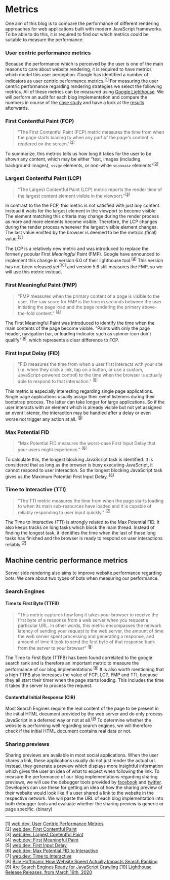 # Metrics

One aim of this blog is to compare the performance of different rendering approaches for web applications built with modern JavaScript frameworks.
To be able to do this, it is required to find out which metrics could be suitable to measure the performance.

### User centric performance metrics

Because the performance which is perceived by the user is one of the main reasons to care about website rendering, it is required to have metrics which model this user perception. 
Google has identified a number of indicators as user centric performance metrics.<sup>[[1]](#ref-1)</sup>
For measuring the user centric performance regarding rendering strategies we select the following metrics.
All of these metrics can be measured using [Google Lighthouse](https://developers.google.com/web/tools/lighthouse). 
We will perform an audit for each blog implementation and compare the numbers in course of the [case study](./case-study) and have a look at the [results](./results) afterwards.

### First Contentful Paint (FCP)

> "The First Contentful Paint (FCP) metric measures the time from when the page starts loading to when any part of the page's content is rendered on the screen."<sup>[[2](#ref-2)]</sup>

To summarize, this metrics tells us how long it takes for the user to be shown any content, which may be either "text, images (including background images), `<svg>` elements, or non-white `<canvas>` elements"<sup>[[2](#ref-2)]</sup>.

### Largest Contentful Paint (LCP)

> "The Largest Contentful Paint (LCP) metric reports the render time of the largest content element visible in the viewport."<sup>[[3](#ref-3)]</sup>

In contrast to the the FCP, this metric is not satisfied with just *any* content.
Instead it waits for the largest element in the viewport to become visible. 
The element matching this criteria may change during the render process as more and more elements become visible.
Therefore, the LCP changes during the render process whenever the largest visible element changes.
The last value emitted by the browser is deemed to be the metrics (final) value.<sup>[[3](#ref-3)]</sup>

The LCP is a relatively new metric and was introduced to replace the formerly popular First *Meaningful* Paint (FMP).
Google have announced to implement this change in version 6.0 of their lighthouse tool.<sup>[[4](#ref-4)]</sup>
This version has not been released yet<sup>[[10](#ref-10)]</sup> and version 5.6 still measures the FMP, so we will use this metric instead.

### First Meaningful Paint (FMP)

> "FMP measures when the primary content of a page is visible to the user. The raw score for FMP is the time in seconds between the user initiating the page load and the page rendering the primary above-the-fold content." <sup>[[4](#ref-4)]</sup>

The First Meaningful Paint was introduced to identify the time when the main contents of the page become visible. 
"Paints with only the page header, navigation bar, or loading indicator such as spinner icon don't qualify"<sup>[[9](#ref-9)]</sup>, which represents a clear difference to FCP. 

### First Input Delay (FID)

> "FID measures the time from when a user first interacts with your site (i.e. when they click a link, tap on a button, or use a custom, JavaScript-powered control) to the time when the browser is actually able to respond to that interaction." <sup>[[5](#ref-5)]</sup>

This metric is especially interesting regarding single page applications.
Single page applications usually assign their event listeners during their bootstrap process.
The latter can take longer for large applications. 
So if the user interacts with an element which is already visible but not yet assigned an event listener, the interaction may be handled after a delay or even worse not trigger any action at all. <sup>[[5](#ref-5)]</sup>

### Max Potential FID

> "Max Potential FID measures the worst-case First Input Delay that your users might experience." <sup>[[6](#ref-6)]</sup>

To calculate this, the longest blocking JavaScript task is identified. 
It is considered that as long as the browser is busy executing JavaScript, it cannot respond to user interaction.
So the longest blocking JavaScript task gives us the Maximum Potential First Input Delay. <sup>[[6](#ref-6)]</sup>

### Time to Interactive (TTI)

> "The TTI metric measures the time from when the page starts loading to when its main sub-resources have loaded and it is capable of reliably responding to user input quickly." <sup>[[7](#ref-7)]</sup>

The Time to Interactive (TTI) is strongly related to the Max Potential FID. 
It also keeps tracks on long tasks which block the main thread. 
Instead of finding the longest task, it identifies the time when the last of these long tasks has finished and the browser is ready to respond on user interactions reliably.<sup>[[7](#ref-7)]</sup> 

## Machine centric performance metrics

Server side rendering also aims to improve website performance regarding bots.
We care about two types of bots when measuring our performance.

### Search Engines

#### Time to First Byte (TTFB)

> "This metric captures how long it takes your browser to receive the first byte of a response from a web server when you request a particular URL. In other words, this metric encompasses the network latency of sending your request to the web server, the amount of time the web server spent processing and generating a response, and amount of time it took to send the first byte of that response back from the server to your browser" <sup>[[8](#ref-8)]</sup>

The Time to First Byte (TTFB) has been found correlated to the google search rank and is therefore an important metric to measure the performance of our blog implementations.<sup>[[8](#ref-8)]</sup>
It is also worth mentioning that a high TTFB also increases the value of FCP, LCP, FMP and TTI, because they all start their timer when the page starts loading. 
This includes the time it takes the server to process the request.

#### Contentful Initial Response (CIR)
Most Search Engines require the real content of the page to be present in the initial HTML document provided by the web server and do only process JavaScript in a deferred way or not at all.<sup>[[9](#ref-9)]</sup>
To determine whether the website is performing well regarding search engines, we will therefore check if the initial HTML document contains real data or not.

### Sharing previews

Sharing previews are available in most social applications. 
When the user shares a link, these applications usually do not just render the actual url.
Instead, they generate a preview which displays more insightful information which gives the user an idea of what to expect when following the link.
To measure the performance of our blog implementations regarding sharing previews, we will use the debugger tools provided by [facebook](https://developers.facebook.com/tools/debug/) and [twitter](https://cards-dev.twitter.com/validator).
Developers can use these for getting an idea of how the sharing preview of their website would look like if a user shared a link to the website in the respective network.
We will paste the URL of each blog implementation into both debugger tools and evaluate whether the sharing preview is generic or page specific. (binary)

<hr/>

<a name="ref-1">[1]</a> [web.dev: User Centric Performance Metrics](https://web.dev/user-centric-performance-metrics/)  
<a name="ref-2">[2]</a> [web.dev: First Contentful Paint](https://web.dev/fcp/)  
<a name="ref-3">[3]</a> [web.dev: Largest Contentful Paint](https://web.dev/lcp/)  
<a name="ref-4">[4]</a> [web.dev: First Meaningful Paint](https://web.dev/first-meaningful-paint/)  
<a name="ref-5">[5]</a> [web.dev: First Input Delay](https://web.dev/fid/)  
<a name="ref-6">[6]</a> [web.dev: Max Potential FID to Interactive](https://web.dev/lighthouse-max-potential-fid/)  
<a name="ref-7">[7]</a> [web.dev: Time to Interactive](https://web.dev/tti/)  
<a name="ref-8">[8]</a> [Billy Hoffmann: How Website Speed Actually Impacts Search Ranking](https://moz.com/blog/how-website-speed-actually-impacts-search-ranking)
<a name="ref-9">[9]</a> [Are Search Engines Ready for JavaScript Crawling](https://moz.com/blog/search-engines-ready-for-javascript-crawling)
<a name="ref-10">[10]</a> [Lighthouse Release Releases, from March 16th, 2020](https://github.com/GoogleChrome/lighthouse/releases)
